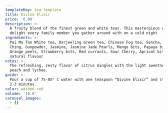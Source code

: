 ```yaml
---
templateKey: tea.template
title: Divine Elixir
price: '6.00'
description: >-
  A fruity blend of the finest green and white teas. This masterpiece will
  delight every family member you gather around with on a cold night
ingredients: >-
  Pai Mu Tan White tea, Darjeeling Green tea, Chinese Fog tea, Sencha, Lung
  Ching, Gunpowder, Jasmine, Jasmine Jade Pearls, Mango bits, Papaya bits,
  Orange peels, Strawberry bits, Red currants, Sour Cherry, Apricot bits &
  natural flavour
notes: >-
  The refreshing, zesty flavor of citrus mingles with the light sweetness of
  peach and lychee.
guide: >-
  Pour a cup of 75-85° C water with one teaspoon “Divine Elixir” and steep for
  2-3 minutes.
color: washed-red
volume: '10.0'
carousel_images:
  - {}
---
```


